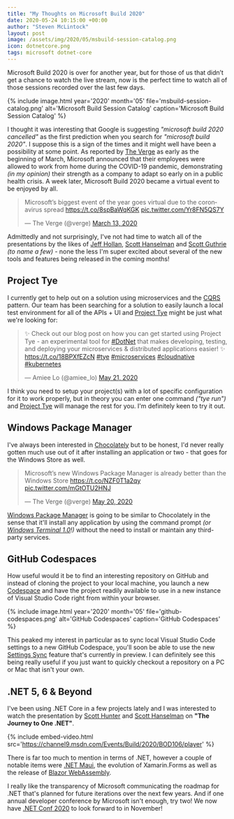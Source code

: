```yaml
---
title: "My Thoughts on Microsoft Build 2020"
date: 2020-05-24 10:15:00 +00:00
author: "Steven McLintock"
layout: post
image: /assets/img/2020/05/msbuild-session-catalog.png
icon: dotnetcore.png
tags: microsoft dotnet-core
---
```


Microsoft Build 2020 is over for another year, but for those of us that didn’t get a chance to watch the live stream, now is the perfect time to watch all of those sessions recorded over the last few days.

{%
    include image.html
    year='2020'
    month='05'
    file='msbuild-session-catalog.png'
    alt='Microsoft Build Session Catalog'
    caption='Microsoft Build Session Catalog'
%}

I thought it was interesting that Google is suggesting *"microsoft build 2020 cancelled"* as the first prediction when you search for *"microsoft build 2020"*. I suppose this is a sign of the times and it might well have been a possibility at some point. As reported by [The Verge](https://www.theverge.com/2020/3/4/21164522/microsoft-coronavirus-response-comment-employees-memo-work-from-home) as early as the beginning of March, Microsoft announced that their employees were allowed to work from home during the COVID-19 pandemic, demonstrating *(in my opinion)* their strength as a company to adapt so early on in a public health crisis. A week later, Microsoft Build 2020 became a virtual event to be enjoyed by all.

<blockquote class="twitter-tweet tw-align-center"><p lang="en" dir="ltr">Microsoft’s biggest event of the year goes virtual due to the coronavirus spread <a href="https://t.co/8spBaWqKGK">https://t.co/8spBaWqKGK</a> <a href="https://t.co/Yr8FN5QS7Y">pic.twitter.com/Yr8FN5QS7Y</a></p>&mdash; The Verge (@verge) <a href="https://twitter.com/verge/status/1238277644061487104?ref_src=twsrc%5Etfw">March 13, 2020</a></blockquote> <script async src="https://platform.twitter.com/widgets.js" charset="utf-8"></script>

Admittedly and not surprisingly, I've not had time to watch all of the presentations by the likes of [Jeff Hollan](https://twitter.com/jeffhollan), [Scott Hanselman](https://www.hanselman.com/) and [Scott Guthrie](https://twitter.com/scottgu) *(to name a few)* - none the less I'm super excited about several of the new tools and features being released in the coming months!

## Project Tye

I currently get to help out on a solution using microservices and the [CQRS](https://martinfowler.com/bliki/CQRS.html) pattern. Our team has been searching for a solution to easily launch a local test environment for all of the APIs + UI and [Project Tye](https://github.com/dotnet/tye) might be just what we're looking for:

<blockquote class="twitter-tweet tw-align-center"><p lang="en" dir="ltr">✨ Check out our blog post on how you can get started using Project Tye - an experimental tool for <a href="https://twitter.com/hashtag/DotNet?src=hash&amp;ref_src=twsrc%5Etfw">#DotNet</a> that makes developing, testing, and deploying your microservices &amp; distributed applications easier! ✨ <a href="https://t.co/18BPXfEZcN">https://t.co/18BPXfEZcN</a> <a href="https://twitter.com/hashtag/tye?src=hash&amp;ref_src=twsrc%5Etfw">#tye</a> <a href="https://twitter.com/hashtag/microservices?src=hash&amp;ref_src=twsrc%5Etfw">#microservices</a> <a href="https://twitter.com/hashtag/cloudnative?src=hash&amp;ref_src=twsrc%5Etfw">#cloudnative</a> <a href="https://twitter.com/hashtag/kubernetes?src=hash&amp;ref_src=twsrc%5Etfw">#kubernetes</a></p>&mdash; Amiee Lo (@amiee_lo) <a href="https://twitter.com/amiee_lo/status/1263498571703173121?ref_src=twsrc%5Etfw">May 21, 2020</a></blockquote> <script async src="https://platform.twitter.com/widgets.js" charset="utf-8"></script>

I think you need to setup your project(s) with a lot of specific configuration for it to work properly, but in theory you can enter one command *("tye run")* and [Project Tye](https://github.com/dotnet/tye) will manage the rest for you. I'm definitely keen to try it out.

## Windows Package Manager

I've always been interested in [Chocolately](https://chocolatey.org/) but to be honest, I'd never really gotten much use out of it after installing an application or two - that goes for the Windows Store as well.

<blockquote class="twitter-tweet tw-align-center"><p lang="en" dir="ltr">Microsoft’s new Windows Package Manager is already better than the Windows Store <a href="https://t.co/NZF0T1a2qy">https://t.co/NZF0T1a2qy</a> <a href="https://t.co/mGtOTU2HNJ">pic.twitter.com/mGtOTU2HNJ</a></p>&mdash; The Verge (@verge) <a href="https://twitter.com/verge/status/1263091007232638977?ref_src=twsrc%5Etfw">May 20, 2020</a></blockquote> <script async src="https://platform.twitter.com/widgets.js" charset="utf-8"></script>

[Windows Package Manager](https://www.theverge.com/2020/5/20/21264739/microsoft-windows-package-manager-preview-download) is going to be similar to Chocolately in the sense that it'll install any application by using the command prompt *(or [Windows Terminal 1.0](https://devblogs.microsoft.com/commandline/windows-terminal-1-0/)!)* without the need to install or maintain any third-party services.

## GitHub Codespaces

How useful would it be to find an interesting repository on GitHub and instead of cloning the project to your local machine, you launch a new [Codespace](https://github.com/features/codespaces/) and have the project readily available to use in a new instance of Visual Studio Code right from within your browser.

{%
    include image.html
    year='2020'
    month='05'
    file='github-codespaces.png'
    alt='GitHub Codespaces'
    caption='GitHub Codespaces'
%}

This peaked my interest in particular as to sync local Visual Studio Code settings to a new GitHub Codespace, you'll soon be able to use the new [Settings Sync](https://code.visualstudio.com/docs/editor/settings-sync) feature that's currently in preview. I can definitely see this being really useful if you just want to quickly checkout a repository on a PC or Mac that isn't your own.

## .NET 5, 6 & Beyond

I've been using .NET Core in a few projects lately and I was interested to watch the presentation by [Scott Hunter](https://twitter.com/coolcsh) and [Scott Hanselman](https://www.hanselman.com/) on **"The Journey to One .NET"**.

{%
    include embed-video.html
    src='https://channel9.msdn.com/Events/Build/2020/BOD106/player'
%}

There is far too much to mention in terms of .NET, however a couple of notable items were [.NET Maui](https://www.infoworld.com/article/3544632/microsoft-unveils-net-maui-for-cross-platform-apps.html), the evolution of Xamarin.Forms as well as the release of [Blazor WebAssembly](https://visualstudiomagazine.com/articles/2020/05/19/blazor-webassembly-3-2.aspx).

I really like the transparency of Microsoft communicating the roadmap for .NET that's planned for future iterations over the next few years. And if one annual developer conference by Microsoft isn't enough, try two! We now have [.NET Conf 2020](https://www.dotnetconf.net/) to look forward to in November!
